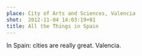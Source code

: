 ```yaml
---
place: City of Arts and Sciences, Valencia
shot:  2012-11-04 14:03:19+01
title: All the Things in Spain
---
```


In Spain: cities are really great. Valencia.
